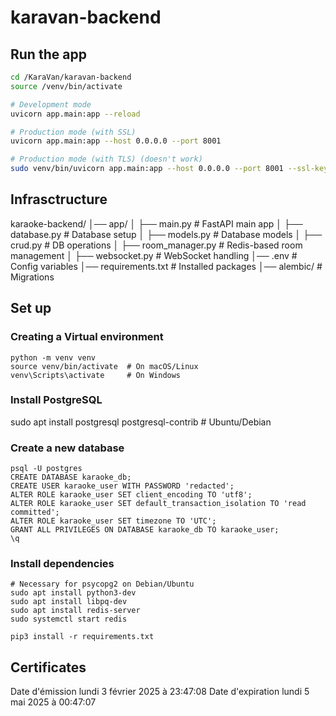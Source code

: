 # karavan-backend

## Run the app
```bash
cd /KaraVan/karavan-backend
source /venv/bin/activate

# Development mode
uvicorn app.main:app --reload

# Production mode (with SSL)
uvicorn app.main:app --host 0.0.0.0 --port 8001

# Production mode (with TLS) (doesn't work)
sudo venv/bin/uvicorn app.main:app --host 0.0.0.0 --port 8001 --ssl-keyfile=/etc/letsencrypt/live/karavan.pedro.elelievre.fr/privkey.pem --ssl-certfile=/etc/letsencrypt/live/karavan.pedro.elelievre.fr/fullchain.pem

```

## Infrasctructure

karaoke-backend/
│── app/
│   ├── main.py              # FastAPI main app
│   ├── database.py          # Database setup
│   ├── models.py            # Database models
│   ├── crud.py              # DB operations
│   ├── room_manager.py      # Redis-based room management
│   ├── websocket.py         # WebSocket handling
│── .env                     # Config variables
│── requirements.txt         # Installed packages
│── alembic/                 # Migrations


## Set up
### Creating a Virtual environment
```
python -m venv venv
source venv/bin/activate  # On macOS/Linux
venv\Scripts\activate     # On Windows
```

### Install PostgreSQL
sudo apt install postgresql postgresql-contrib  # Ubuntu/Debian

### Create a new database
```
psql -U postgres
CREATE DATABASE karaoke_db;
CREATE USER karaoke_user WITH PASSWORD 'redacted';
ALTER ROLE karaoke_user SET client_encoding TO 'utf8';
ALTER ROLE karaoke_user SET default_transaction_isolation TO 'read committed';
ALTER ROLE karaoke_user SET timezone TO 'UTC';
GRANT ALL PRIVILEGES ON DATABASE karaoke_db TO karaoke_user;
\q
```


### Install dependencies
```
# Necessary for psycopg2 on Debian/Ubuntu
sudo apt install python3-dev
sudo apt install libpq-dev 
sudo apt install redis-server
sudo systemctl start redis

pip3 install -r requirements.txt
```



## Certificates
Date d'émission	lundi 3 février 2025 à 23:47:08
Date d'expiration	lundi 5 mai 2025 à 00:47:07